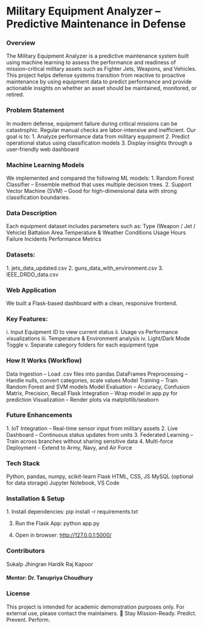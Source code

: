 <h1> Military Equipment Analyzer – Predictive Maintenance in Defense </h1>
<h3>Overview</h3>
The Military Equipment Analyzer is a predictive maintenance system built using machine learning to assess the performance and readiness of mission-critical military assets such as Fighter Jets, Weapons, and Vehicles.
This project helps defense systems transition from reactive to proactive maintenance by using equipment data to predict performance and provide actionable insights on whether an asset should be maintained, monitored, or retired.

<h3>Problem Statement </h3>
In modern defense, equipment failure during critical missions can be catastrophic. Regular manual checks are labor-intensive and inefficient. Our goal is to:
1. Analyze performance data from military equipment
2. Predict operational status using classification models
3. Display insights through a user-friendly web dashboard

<h3>Machine Learning Models </h3>
We implemented and compared the following ML models:
1. Random Forest Classifier – Ensemble method that uses multiple decision trees.
2. Support Vector Machine (SVM) – Good for high-dimensional data with strong classification boundaries.

<h3>Data Description</h3>
Each equipment dataset includes parameters such as:
Type (Weapon / Jet / Vehicle)
Battalion Area
Temperature & Weather Conditions
Usage Hours
Failure Incidents
Performance Metrics

<h3>Datasets:</h3>
1. jets_data_updated.csv
2. guns_data_with_environment.csv
3. IEEE_DRDO_data.csv

<h3>Web Application</h3>
We built a Flask-based dashboard with a clean, responsive frontend.

<h3>Key Features:</h3>
i. Input Equipment ID to view current status
ii. Usage vs Performance visualizations
iii. Temperature & Environment analysis
iv. Light/Dark Mode Toggle
v. Separate category folders for each equipment type

<h3>How It Works (Workflow)</h3>
Data Ingestion – Load .csv files into pandas DataFrames
Preprocessing – Handle nulls, convert categories, scale values
Model Training – Train Random Forest and SVM models
Model Evaluation – Accuracy, Confusion Matrix, Precision, Recall
Flask Integration – Wrap model in app.py for prediction
Visualization – Render plots via matplotlib/seaborn

<h3>Future Enhancements</h3>
1. IoT Integration – Real-time sensor input from military assets
2. Live Dashboard – Continuous status updates from units
3. Federated Learning – Train across branches without sharing sensitive data
4. Multi-force Deployment – Extend to Army, Navy, and Air Force

<h3>Tech Stack</h3>
Python, pandas, numpy, scikit-learn
Flask
HTML, CSS, JS
MySQL (optional for data storage)
Jupyter Notebook, VS Code

<h3>Installation & Setup</h3>
1. Install dependencies:
   pip install -r requirements.txt
   
3. Run the Flask App:
   python app.py

4. Open in browser:
   http://127.0.0.1:5000/

<h3>Contributors</h3>
Sukalp Jhingran
Hardik Raj Kapoor
<h4>Mentor: Dr. Tanupriya Choudhury</h4>

<h3>License</h3>
This project is intended for academic demonstration purposes only. For external use, please contact the maintainers.
🔗 Stay Mission-Ready. Predict. Prevent. Perform.
